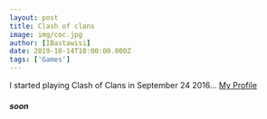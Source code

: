```yaml
---
layout: post
title: Clash of clans
image: img/coc.jpg
author: [IBastawisi]
date: 2019-10-14T10:00:00.000Z
tags: ['Games']
---
```


I started playing Clash of Clans in September 24 2016...
[My Profile](https://link.clashofclans.com/en?action=OpenPlayerProfile&tag=9YJGRJ0YJ)
##### soon
